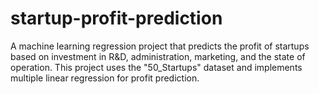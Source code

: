 # startup-profit-prediction
A machine learning regression project that predicts the profit of startups based on investment in R&amp;D, administration, marketing, and the state of operation. This project uses the "50_Startups" dataset and implements multiple linear regression for profit prediction.
